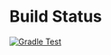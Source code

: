 # Build Status 
[![Gradle Test](https://github.com/JeremySomsouk/GameSetMatch/actions/workflows/gradle-test.yml/badge.svg)](https://github.com/JeremySomsouk/GameSetMatch/actions/workflows/gradle-test.yml)

